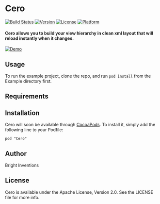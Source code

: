 # Cero

[![Build Status](https://travis-ci.org/bright/Cero.svg?branch=master)](https://travis-ci.org/bright/Cero)
[![Version](https://img.shields.io/cocoapods/v/Cero.svg?style=flat)](http://cocoadocs.org/docsets/Cero)
[![License](https://img.shields.io/cocoapods/l/Cero.svg?style=flat)](http://cocoadocs.org/docsets/Cero)
[![Platform](https://img.shields.io/cocoapods/p/Cero.svg?style=flat)](http://cocoadocs.org/docsets/Cero)


#### Cero allows you to build your view hierarchy in clean xml layout that will reload instantly when it changes.

[![Demo](http://img.youtube.com/vi/NHEU3Q-9JPo/0.jpg)](http://www.youtube.com/watch?v=NHEU3Q-9JPo)

## Usage

To run the example project, clone the repo, and run `pod install` from the Example directory first.

## Requirements

## Installation

Cero will soon be available through [CocoaPods](http://cocoapods.org). To install
it, simply add the following line to your Podfile:

    pod "Cero"

## Author

Bright Inventions

## License

Cero is available under the Apache License, Version 2.0. See the LICENSE file for more info.
